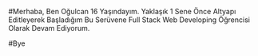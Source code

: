 #Merhaba, Ben Oğulcan 16 Yaşındayım. Yaklaşık 1 Sene Önce Altyapı Editleyerek Başladığım Bu Serüvene Full Stack Web Developing Öğrencisi Olarak Devam Ediyorum.





#Bye
